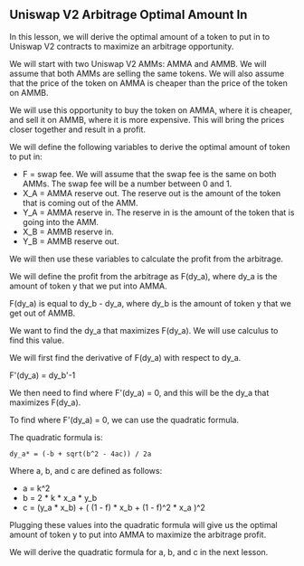 ## Uniswap V2 Arbitrage Optimal Amount In

In this lesson, we will derive the optimal amount of a token to put in to Uniswap V2 contracts to maximize an arbitrage opportunity. 

We will start with two Uniswap V2 AMMs: AMMA and AMMB. We will assume that both AMMs are selling the same tokens. We will also assume that the price of the token on AMMA is cheaper than the price of the token on AMMB. 

We will use this opportunity to buy the token on AMMA, where it is cheaper, and sell it on AMMB, where it is more expensive. This will bring the prices closer together and result in a profit. 

We will define the following variables to derive the optimal amount of token to put in:

* F = swap fee. We will assume that the swap fee is the same on both AMMs. The swap fee will be a number between 0 and 1.
* X_A = AMMA reserve out. The reserve out is the amount of the token that is coming out of the AMM.
* Y_A = AMMA reserve in. The reserve in is the amount of the token that is going into the AMM.
* X_B = AMMB reserve in.
* Y_B = AMMB reserve out.

We will then use these variables to calculate the profit from the arbitrage. 

We will define the profit from the arbitrage as F(dy_a), where dy_a is the amount of token y that we put into AMMA. 

F(dy_a) is equal to dy_b - dy_a, where dy_b is the amount of token y that we get out of AMMB.

We want to find the dy_a that maximizes F(dy_a). We will use calculus to find this value. 

We will first find the derivative of F(dy_a) with respect to dy_a. 

F'(dy_a) = dy_b'-1

We then need to find where F'(dy_a) = 0, and this will be the dy_a that maximizes F(dy_a).

To find where F'(dy_a) = 0, we can use the quadratic formula.

The quadratic formula is:

```
dy_a* = (-b + sqrt(b^2 - 4ac)) / 2a 
```

Where a, b, and c are defined as follows:

* a = k^2
* b = 2 * k * x_a * y_b
* c = (y_a * x_b) + ( (1 - f) * x_b + (1 - f)^2 * x_a )^2

Plugging these values into the quadratic formula will give us the optimal amount of token y to put into AMMA to maximize the arbitrage profit. 

We will derive the quadratic formula for a, b, and c in the next lesson. 
